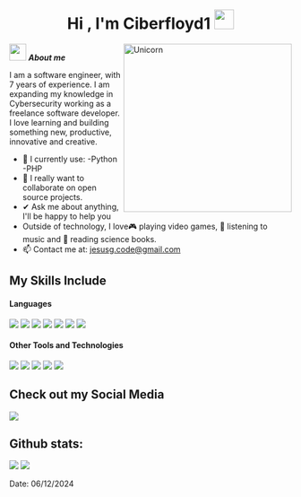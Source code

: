 <h1 align="center"><b>Hi , I'm Ciberfloyd1 </b><img src="https://media.giphy.com/media/hvRJCLFzcasrR4ia7z/giphy.gif" width="35"></h1>
<!--  -->
<img align="right" width=300px alt="Unicorn" src="https://media3.giphy.com/media/v1.Y2lkPTc5MGI3NjExMG1sdzQ1OGRqNDg3Y3MwanNjY2YyOTJyNmNremR6aGoydDlkb212YyZlcD12MV9pbnRlcm5hbF9naWZfYnlfaWQmY3Q9Zw/IfeBLe1xqGHNZU6LOL/giphy.webp"/>

<img src="https://media0.giphy.com/media/v1.Y2lkPTc5MGI3NjExeHhyc3FsbzN4NHdudHlyaXBpd3prd3liZ3R3MWo3d2hlemxrenJ6NSZlcD12MV9pbnRlcm5hbF9naWZfYnlfaWQmY3Q9cw/EvScDAm1kTPgmUUxtQ/giphy.webp" width="30px">&nbsp;***About me***

I am a software engineer, with 7 years of experience. I am expanding my knowledge in Cybersecurity working as a freelance software developer. I love learning and building something new, productive, innovative and creative.
- 🌱 I currently use:
  -Python
  -PHP
- 👯 I really want to collaborate on open source projects.
- ✔ Ask me about anything, I'll be happy to help you<br>
- Outside of technology, I love🎮 playing video games, 🎵 listening to music and 📖 reading science books.
- 📫 Contact me at: <a href="jesusg.code@gmail.com">jesusg.code@gmail.com</a>

## My Skills Include

<h4> Languages </h4>
<span> 
  <img src="https://img.shields.io/badge/HTML5-E34F26?style=for-the-badge&logo=html5&logoColor=white">
  <img src="https://img.shields.io/badge/CSS3-1572B6?style=for-the-badge&logo=css3&logoColor=white">
  <img src="https://img.shields.io/badge/JavaScript-F7DF1E?style=for-the-badge&logo=javascript&logoColor=black">
  <img src="https://img.shields.io/badge/python-3670A0?style=for-the-badge&logo=python&logoColor=ffdd54">
  <img src= "https://img.shields.io/badge/typescript-%23007ACC.svg?style=for-the-badge&logo=typescript&logoColor=white">
  <img src= "https://img.shields.io/badge/-Arduino-00979D?style=for-the-badge&logo=Arduino&logoColor=white">
  <img src= "https://img.shields.io/badge/php-%23777BB4.svg?style=for-the-badge&logo=php&logoColor=white">
  
 


</span>


<h4> Other Tools and Technologies </h4>
<span>
  <img src="https://img.shields.io/badge/Git-F05032?style=for-the-badge&logo=git&logoColor=white">
  <img src="https://img.shields.io/badge/MySQL-00000F?style=for-the-badge&logo=mysql&logoColor=white">
  <img src="https://img.shields.io/badge/django-%23092E20.svg?style=for-the-badge&logo=django&logoColor=white">
  <img src="https://img.shields.io/badge/laravel-%23FF2D20.svg?style=for-the-badge&logo=laravel&logoColor=white">
  <img src="https://img.shields.io/badge/WordPress-%23117AC9.svg?style=for-the-badge&logo=WordPress&logoColor=white">




</span>

## Check out my Social Media

<a href= "https://www.instagram.com/Ceos8.0/?hl=es">
    <img src="https://img.shields.io/badge/Instagram-%23E4405F.svg?style=for-the-badge&logo=Instagram&logoColor=white">
</a>

<h2>Github stats:</h2> 

[![](https://github-readme-stats.vercel.app/api?username=Ciberfloyd1&show_icons=true&theme=tokyonight&hide_border=true&locale=en)](https://github.com/Ciberfloyd1)
[![](https://github-readme-streak-stats.herokuapp.com/?user=Ciberfloyd1&theme=material-palenight)](https://github.com/Ciberfloyd1)
</div>

Date: 06/12/2024
